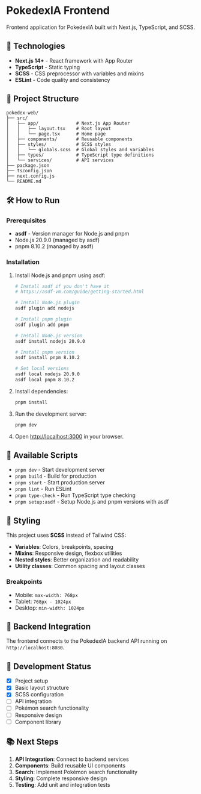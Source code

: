 # PokedexIA Frontend

Frontend application for PokedexIA built with Next.js, TypeScript, and SCSS.

## 🚀 Technologies

- **Next.js 14+** - React framework with App Router
- **TypeScript** - Static typing
- **SCSS** - CSS preprocessor with variables and mixins
- **ESLint** - Code quality and consistency

## 📁 Project Structure

```
pokedex-web/
├── src/
│   ├── app/              # Next.js App Router
│   │   ├── layout.tsx    # Root layout
│   │   └── page.tsx      # Home page
│   ├── components/       # Reusable components
│   ├── styles/           # SCSS styles
│   │   └── globals.scss  # Global styles and variables
│   ├── types/            # TypeScript type definitions
│   └── services/         # API services
├── package.json
├── tsconfig.json
├── next.config.js
└── README.md
```

## 🛠️ How to Run

### Prerequisites

- **asdf** - Version manager for Node.js and pnpm
- Node.js 20.9.0 (managed by asdf)
- pnpm 8.10.2 (managed by asdf)

### Installation

1. Install Node.js and pnpm using asdf:

   ```bash
   # Install asdf if you don't have it
   # https://asdf-vm.com/guide/getting-started.html

   # Install Node.js plugin
   asdf plugin add nodejs

   # Install pnpm plugin
   asdf plugin add pnpm

   # Install Node.js version
   asdf install nodejs 20.9.0

   # Install pnpm version
   asdf install pnpm 8.10.2

   # Set local versions
   asdf local nodejs 20.9.0
   asdf local pnpm 8.10.2
   ```

2. Install dependencies:

   ```bash
   pnpm install
   ```

3. Run the development server:

   ```bash
   pnpm dev
   ```

4. Open [http://localhost:3000](http://localhost:3000) in your browser.

## 📝 Available Scripts

- `pnpm dev` - Start development server
- `pnpm build` - Build for production
- `pnpm start` - Start production server
- `pnpm lint` - Run ESLint
- `pnpm type-check` - Run TypeScript type checking
- `pnpm setup:asdf` - Setup Node.js and pnpm versions with asdf

## 🎨 Styling

This project uses **SCSS** instead of Tailwind CSS:

- **Variables**: Colors, breakpoints, spacing
- **Mixins**: Responsive design, flexbox utilities
- **Nested styles**: Better organization and readability
- **Utility classes**: Common spacing and layout classes

### Breakpoints

- Mobile: `max-width: 768px`
- Tablet: `768px - 1024px`
- Desktop: `min-width: 1024px`

## 🔗 Backend Integration

The frontend connects to the PokedexIA backend API running on `http://localhost:8080`.

## 🚧 Development Status

- [x] Project setup
- [x] Basic layout structure
- [x] SCSS configuration
- [ ] API integration
- [ ] Pokémon search functionality
- [ ] Responsive design
- [ ] Component library

## 📚 Next Steps

1. **API Integration**: Connect to backend services
2. **Components**: Build reusable UI components
3. **Search**: Implement Pokémon search functionality
4. **Styling**: Complete responsive design
5. **Testing**: Add unit and integration tests
